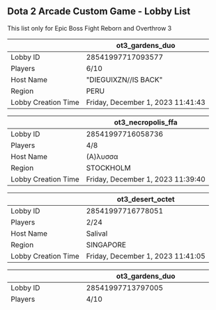## Dota 2 Arcade Custom Game - Lobby List

This list only for Epic Boss Fight Reborn and Overthrow 3

|  | ot3_gardens_duo |
| ------ | ------ |
| Lobby ID | 28541997717093577 |
| Players | 6/10 |
| Host Name | "DIEGUIXZN//IS BACK" |
| Region | PERU |
| Lobby Creation Time | Friday, December 1, 2023 11:41:43 |


|  | ot3_necropolis_ffa |
| ------ | ------ |
| Lobby ID | 28541997716058736 |
| Players | 4/8 |
| Host Name | (Α)λυσσα |
| Region | STOCKHOLM |
| Lobby Creation Time | Friday, December 1, 2023 11:39:40 |


|  | ot3_desert_octet |
| ------ | ------ |
| Lobby ID | 28541997716778051 |
| Players | 2/24 |
| Host Name | Salival |
| Region | SINGAPORE |
| Lobby Creation Time | Friday, December 1, 2023 11:41:05 |


|  | ot3_gardens_duo |
| ------ | ------ |
| Lobby ID | 28541997713797005 |
| Players | 4/10 |
| Host Name | 🍌 |
| Region | EUROPE |
| Lobby Creation Time | Friday, December 1, 2023 11:35:12 |


|  | ot3_desert_octet |
| ------ | ------ |
| Lobby ID | 28541997717574980 |
| Players | 1/24 |
| Host Name | God |
| Region | PERU |
| Lobby Creation Time | Friday, December 1, 2023 11:42:39 |


|  | ot3_desert_octet |
| ------ | ------ |
| Lobby ID | 28541997717430311 |
| Players | 21/24 |
| Host Name | Iguana |
| Region | PERU |
| Lobby Creation Time | Friday, December 1, 2023 11:42:23 |


|  | ot3_jungle_quintet |
| ------ | ------ |
| Lobby ID | 28541997717697839 |
| Players | 8/15 |
| Host Name | Euphoria |
| Region | USEAST |
| Lobby Creation Time | Friday, December 1, 2023 11:42:54 |


|  | ot3_desert_octet |
| ------ | ------ |
| Lobby ID | 28541997717822904 |
| Players | 8/24 |
| Host Name | El Peluca |
| Region | PERU |
| Lobby Creation Time | Friday, December 1, 2023 11:43:09 |


|  | ot3_necropolis_ffa |
| ------ | ------ |
| Lobby ID | 28541997718094333 |
| Players | 1/8 |
| Host Name | Ss |
| Region | PERU |
| Lobby Creation Time | Friday, December 1, 2023 11:43:41 |


|  | epic_boss_fight_nightmare |
| ------ | ------ |
| Lobby ID | 28541997714329074 |
| Players | 9/10 |
| Host Name | Solas |
| Region | SINGAPORE |
| Lobby Creation Time | Friday, December 1, 2023 11:36:16 |


|  | epic_boss_fight_normal |
| ------ | ------ |
| Lobby ID | 28541997718142750 |
| Players | 1/5 |
| Host Name | Дотер? Ахахахахах |
| Region | EUROPE |
| Lobby Creation Time | Friday, December 1, 2023 11:43:47 |


